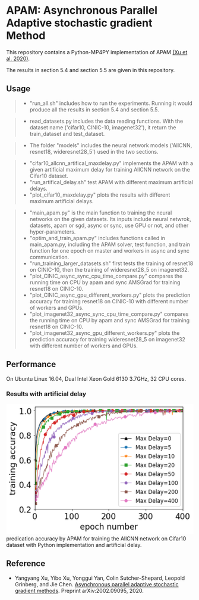 # APAM: Asynchronous Parallel Adaptive stochastic gradient Method

This repository contains a Python-MP4PY implementation of APAM [(Xu et al. 2020)](#Xu2020).

The results in section 5.4 and section 5.5 are given in this repository.
  

## Usage
> - "run_all.sh" includes how to run the experiments. Running it would produce all the results in section 5.4 and section 5.5.

> - read_datasets.py includes the data reading functions. With the dataset name ('cifar10, CINIC-10, imagenet32'), it return the train_dataset and test_dataset.

> - The folder "models" includes the neural network models ('AllCNN, resnet18, wideresnet28_5') used in the two sections.

> - "cifar10_allcnn_artifical_maxdelay.py" implements the APAM with a given artificial maximum delay for training AllCNN network on the Cifar10 dataset.
> - "run_artifical_delay.sh" test APAM with different maximum artificial delays.
> - "plot_cifar10_maxdelay.py" plots the results with different  maximum artificial delays.


> - "main_apam.py" is the main function to training the neural networks on the given datasets. Its inputs include neural netwrok, datasets, apam or sgd, async or sync, use GPU or not, and other hyper-parameters. 
> - "optim_and_train_apam.py" includes functions called in main_apam.py, including the APAM solver, test function, and train function for one epoch on master and workers in async and sync communication.
> - "run_training_larger_datasets.sh" first tests the training of resnet18 on CINIC-10, then the training of wideresnet28_5 on imagenet32. 
> - "plot_CINIC_async_sync_cpu_time_compare.py" compares the running time on CPU by apam and sync AMSGrad for training resnet18 on CINIC-10.
> - "plot_CINIC_async_gpu_different_workers.py" plots the prediction accuracy for training resnet18 on CINIC-10 with different number of workers and GPUs.
> - "plot_imagenet32_async_sync_cpu_time_compare.py" compares the running time on CPU by apam and sync AMSGrad for training resnet18 on CINIC-10.
> - "plot_imagenet32_async_gpu_different_workers.py" plots the prediction accuracy for training wideresnet28_5 on imagenet32 with different number of workers and GPUs.


## Performance

On Ubuntu Linux 16.04, Dual Intel Xeon Gold 6130 3.7GHz, 32 CPU cores.
### Results with artificial delay
<!-- ![pr](./pictures/Artifical_delat_train_acc.png?raw=true) -->
<img src="./pictures/Artifical_delat_train_acc.png"  width="700" height="350">
predication accuracy by APAM for training the AllCNN network on Cifar10 dataset with Python implementation and artificial delay.



## Reference

- <a name="Xu2020"></a>Yangyang Xu, Yibo Xu, Yonggui Yan, Colin Sutcher-Shepard, Leopold Grinberg, and Jie Chen. [Asynchronous parallel adaptive stochastic gradient methods](https://arxiv.org/abs/2002.09095). Preprint arXiv:2002.09095, 2020.

